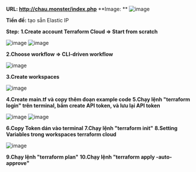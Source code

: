 **URL: http://chau.monster/index.php**
**Image: **
![image](https://user-images.githubusercontent.com/110970552/193982058-addd14ee-f0eb-4ccb-b6bb-ef6a63c8cd25.png)

**Tiền đề:** tạo sẵn Elastic IP

**Step:**
**1.Create account Terraform Cloud => Start from scratch**

![image](https://user-images.githubusercontent.com/110970552/193981402-5528185e-bde3-4133-8650-b2bcd4757a2d.png)
![image](https://user-images.githubusercontent.com/110970552/193981432-9aeb2cec-5fd9-42d3-8fd9-fc937d07a287.png)

**2.Choose workflow => CLI-driven workflow**

![image](https://user-images.githubusercontent.com/110970552/193981499-1c553203-b221-46d1-a00a-ab8eef9a3685.png)

**3.Create workspaces**

![image](https://user-images.githubusercontent.com/110970552/193981592-9e523835-60f6-40ff-beb7-a35435fbc0e1.png)

**4.Create main.tf và copy thêm đoạn example code**
**5.Chạy lệnh "terraform login" trên terminal, bấm create API token, và lưu lại API token**

![image](https://user-images.githubusercontent.com/110970552/193981670-d273cb35-7cec-4b6d-bcac-050eeebef552.png)
![image](https://user-images.githubusercontent.com/110970552/193981699-a694b9a7-6e1c-4a7d-b422-2e3f3986ccfc.png)

**6.Copy Token dán vào terminal**
**7.Chạy lệnh "terraform init"**
**8.Setting Variables trong workspaces terraform cloud**

![image](https://user-images.githubusercontent.com/110970552/193981972-f890e9c6-e717-48b4-841b-c6c00632e030.png)

**9.Chạy lệnh "terraform plan"**
**10.Chạy lệnh "terraform apply -auto-approve"**
